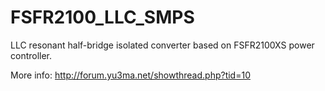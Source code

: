 # FSFR2100_LLC_SMPS
LLC resonant half-bridge isolated converter based on FSFR2100XS power controller.

More info:
http://forum.yu3ma.net/showthread.php?tid=10

